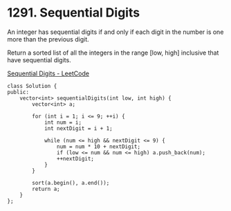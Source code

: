 # 1291. Sequential Digits

An integer has sequential digits if and only if each digit in the number is one more than the previous digit.

Return a sorted list of all the integers in the range [low, high] inclusive that have sequential digits.

[Sequential Digits - LeetCode](https://leetcode.com/problems/sequential-digits/description/?envType=daily-question&envId=2024-02-02)


```
class Solution {
public:
    vector<int> sequentialDigits(int low, int high) {
        vector<int> a;

        for (int i = 1; i <= 9; ++i) {
            int num = i;
            int nextDigit = i + 1;

            while (num <= high && nextDigit <= 9) {
                num = num * 10 + nextDigit;
                if (low <= num && num <= high) a.push_back(num);
                ++nextDigit;
            }
        }

        sort(a.begin(), a.end());
        return a;
    }
};



```